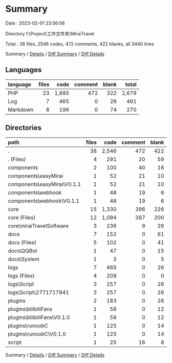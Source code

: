 # Summary

Date : 2023-02-01 23:56:06

Directory f:\\Project\\工作文件夹\\MiraiTravel

Total : 38 files,  2546 codes, 472 comments, 422 blanks, all 3440 lines

Summary / [Details](details.md) / [Diff Summary](diff.md) / [Diff Details](diff-details.md)

## Languages
| language | files | code | comment | blank | total |
| :--- | ---: | ---: | ---: | ---: | ---: |
| PHP | 23 | 1,885 | 472 | 322 | 2,679 |
| Log | 7 | 465 | 0 | 26 | 491 |
| Markdown | 8 | 196 | 0 | 74 | 270 |

## Directories
| path | files | code | comment | blank | total |
| :--- | ---: | ---: | ---: | ---: | ---: |
| . | 38 | 2,546 | 472 | 422 | 3,440 |
| . (Files) | 4 | 291 | 20 | 59 | 370 |
| components | 2 | 100 | 40 | 16 | 156 |
| components\\easyMirai | 1 | 52 | 21 | 10 | 83 |
| components\\easyMirai\\V0.1.1 | 1 | 52 | 21 | 10 | 83 |
| components\\webhook | 1 | 48 | 19 | 6 | 73 |
| components\\webhook\\V0.1.1 | 1 | 48 | 19 | 6 | 73 |
| core | 15 | 1,330 | 396 | 226 | 1,952 |
| core (Files) | 12 | 1,094 | 387 | 200 | 1,681 |
| core\\miraiTravelSoftware | 3 | 236 | 9 | 26 | 271 |
| docs | 7 | 152 | 0 | 61 | 213 |
| docs (Files) | 5 | 102 | 0 | 41 | 143 |
| docs\\QQBot | 1 | 47 | 0 | 15 | 62 |
| docs\\System | 1 | 3 | 0 | 5 | 8 |
| logs | 7 | 465 | 0 | 26 | 491 |
| logs (Files) | 4 | 208 | 0 | 0 | 208 |
| logs\\Script | 3 | 257 | 0 | 26 | 283 |
| logs\\Script\\2771717841 | 3 | 257 | 0 | 26 | 283 |
| plugins | 2 | 183 | 0 | 26 | 209 |
| plugins\\bilibiliFans | 1 | 58 | 0 | 12 | 70 |
| plugins\\bilibiliFans\\V0.1.0 | 1 | 58 | 0 | 12 | 70 |
| plugins\\runoobC | 1 | 125 | 0 | 14 | 139 |
| plugins\\runoobC\\V0.1.0 | 1 | 125 | 0 | 14 | 139 |
| script | 1 | 25 | 16 | 8 | 49 |

Summary / [Details](details.md) / [Diff Summary](diff.md) / [Diff Details](diff-details.md)